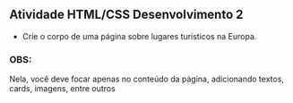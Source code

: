 <h2>
  <strong>Atividade HTML/CSS Desenvolvimento 2</strong>
</h2>

<ul>
  <li>
    Crie o corpo de uma página sobre lugares turísticos na Europa.
  </li>
</ul>

<h3>
  OBS:
</h3>

<p>
    Nela, você deve focar apenas no conteúdo da página, adicionando textos, cards, imagens, entre outros
</p>


